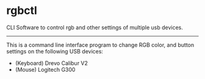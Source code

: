 # rgbctl
CLI Software to control rgb and other settings of multiple usb devices.

---

This is a command line interface program to change RGB color, and button settings on the following USB devices:
- (Keyboard) Drevo Calibur V2
- (Mouse) Logitech G300
